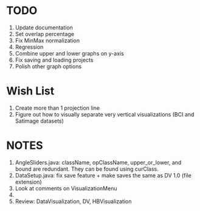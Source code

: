 # TODO
1. Update documentation
2. Set overlap percentage
3. Fix MinMax normalization
4. Regression
5. Combine upper and lower graphs on y-axis
6. Fix saving and loading projects
7. Polish other graph options

# Wish List
1. Create more than 1 projection line
2. Figure out how to visually separate very vertical visualizations (BCI and Satimage datasets)

# NOTES
1. AngleSliders.java: className, opClassName, upper_or_lower, and bound are redundant. They can be found using curClass.
2. DataSetup.java: fix save feature + make saves the same as DV 1.0 (file extension)
3. Look at comments on VisualizationMenu
4. 
3. Review: DataVisualization, DV, HBVisualization